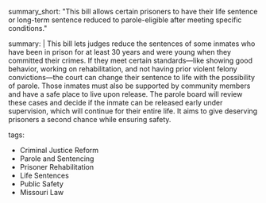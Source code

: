 summary_short: "This bill allows certain prisoners to have their life sentence or long-term sentence reduced to parole-eligible after meeting specific conditions."

summary: |
  This bill lets judges reduce the sentences of some inmates who have been in prison for at least 30 years and were young when they committed their crimes. If they meet certain standards—like showing good behavior, working on rehabilitation, and not having prior violent felony convictions—the court can change their sentence to life with the possibility of parole. Those inmates must also be supported by community members and have a safe place to live upon release. The parole board will review these cases and decide if the inmate can be released early under supervision, which will continue for their entire life. It aims to give deserving prisoners a second chance while ensuring safety.

tags:
  - Criminal Justice Reform
  - Parole and Sentencing
  - Prisoner Rehabilitation
  - Life Sentences
  - Public Safety
  - Missouri Law
